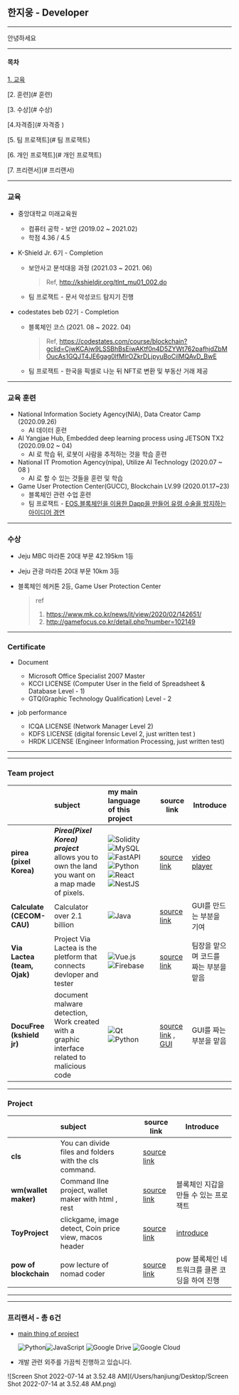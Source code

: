 ## 한지웅 - Developer



***



안녕하세요 



---

#### 목차



[1. 교육](#교육 )

[2. 훈련](# 훈련)

[3. 수상](# 수상)

[4.자격증](# 자격증 )

[5. 팀 프로잭트](# 팀 프로잭트)

[6. 개인 프로잭트](# 개인 프로잭트)

[7. 프리랜서](# 프리랜서)



***



### 교육



- 중앙대학교 미래교육원 

  - 컴퓨터 공학 - 보안 (2019.02 ~ 2021.02)
  - 학점 4.36 / 4.5

  

- K-Shield Jr. 6기 - Completion

  - 보안사고 분석대응 과정  (2021.03 ~ 2021. 06)

    >  Ref, http://kshieldjr.org/tlnt_mu01_002.do

  - 팀 프로잭트 - 문서 악성코드 탐지기 진행

    

- codestates beb 02기 - Completion

  - 블록체인 코스 (2021. 08 ~ 2022. 04)

    > Ref, https://codestates.com/course/blockchain?gclid=CjwKCAjw9LSSBhBsEiwAKtf0n4D5ZYWt762pafhjdZbMOucAs1GQJT4JE6gag0lfMIrOZkrDLjpyuBoCiIMQAvD_BwE

  - 팀 프로잭트 - 한국을 픽셀로 나눈 뒤 NFT로 변환 및 부동산 거래 제공

---



### 교육 훈련



- National Information Society Agency(NIA), Data Creator Camp (2020.09.26)
  - AI 데이터 훈련 
- AI Yangjae Hub, Embedded deep learning process using JETSON TX2 (2020.09.02 ~ 04)
  - AI 로 학습 뒤, 로봇이 사람을 추적하는 것을 학습 훈련 
- National IT Promotion Agency(nipa), Utilize AI Technology (2020.07 ~ 08 )
  - AI 로 할 수 있는 것들을 훈련 및 학습
- Game User Protection Center(GUCC), Blockchain LV.99 (2020.01.17~23)
  - 블록체인 관련 수업 훈련
  -  팀 프로잭트 - [EOS.블록체인을 이용한 Dapp을 만들어 유령 수술을 방지하는 아이디어 경연](https://www.mk.co.kr/news/it/view/2020/02/142651/)






***



### 수상

- Jeju MBC 마라톤 20대 부문  42.195km 1등

- Jeju 관광 마라톤 20대 부문 10km 3등

- 블록체인 헤커톤 2등, Game User Protection Center

  >  ref
  >
  >  1. https://www.mk.co.kr/news/it/view/2020/02/142651/
  >  2. http://gamefocus.co.kr/detail.php?number=102149



***



### Certificate

- Document	
  - Microsoft Office Specialist 2007 Master
  - KCCI LICENSE (Computer User in the field of Spreadsheet & Database Level - 1)
  - GTQ(Graphic Technology Qualification)  Level - 2

- job performance
  - ICQA LICENSE (Network Manager Level 2)
  - KDFS LICENSE (digital forensic Level 2, just written test )
  - HRDK LICENSE (Engineer Information Processing, just written test)



***



---





### Team project

|                             | subject                                                      | my main language of this project                             |      | source link                                                  | Introduce                                                    |
| --------------------------- | :----------------------------------------------------------- | :----------------------------------------------------------- | ---- | ------------------------------------------------------------ | ------------------------------------------------------------ |
| **pirea (pixel Korea)**     | ***Pirea(Pixel Korea) project*** allows you to own the land you want on a map made of pixels. | ![Solidity](https://img.shields.io/badge/Solidity-%23363636.svg?style=for-the-badge&logo=solidity&logoColor=white) ![MySQL](https://img.shields.io/badge/mysql-%2300f.svg?style=for-the-badge&logo=mysql&logoColor=white) ![FastAPI](https://img.shields.io/badge/FastAPI-005571?style=for-the-badge&logo=fastapi)![Python](https://img.shields.io/badge/python-3670A0?style=for-the-badge&logo=python&logoColor=ffdd54)    ![React](https://img.shields.io/badge/react-%2320232a.svg?style=for-the-badge&logo=react&logoColor=%2361DAFB) ![NestJS](https://img.shields.io/badge/nestjs-%23E0234E.svg?style=for-the-badge&logo=nestjs&logoColor=white) |      | [source link](https://github.com/codestates/BEB_02_pirea)    | [video player](https://drive.google.com/file/d/1-8TBhvpNMflwMd7jhKCoID51mSIfuWb9/view?usp=sharing) |
| **Calculate (CECOM-CAU)**   | Calculator over 2.1 billion                                  | ![Java](https://img.shields.io/badge/java-%23ED8B00.svg?style=for-the-badge&logo=java&logoColor=white) |      | [source link](https://github.com/CECOM-CAU/CECOME_CALCULATE.git) | GUI를 만드는 부분을 기여                                     |
| **Via Lactea (team, Ojak)** | Project Via Lactea is the pletform that connects devloper and tester | ![Vue.js](https://img.shields.io/badge/vuejs-%2335495e.svg?style=for-the-badge&logo=vuedotjs&logoColor=%234FC08D) ![Firebase](https://img.shields.io/badge/firebase-%23039BE5.svg?style=for-the-badge&logo=firebase) |      | [source link](https://github.com/toto1444/Project-Via-Lactea) | 팀장을 맡으며 코드를 짜는 부분을 맡음                        |
| **DocuFree (kshield jr)**   | document malware detection,  Work created with a graphic interface related to malicious code | ![Qt](https://img.shields.io/badge/Qt-%23217346.svg?style=for-the-badge&logo=Qt&logoColor=white)   ![Python](https://img.shields.io/badge/python-3670A0?style=for-the-badge&logo=python&logoColor=ffdd54) |      | [source link](https://github.com/toto1444/Project-Via-Lactea) ,   [GUI](https://github.com/tetgo/GUI) | GUI를 짜는 부분을 맡음                                       |





***



### Project



|                       | subject                                                 |      |      | source link                                        | Introduce                                     |
| --------------------- | :------------------------------------------------------ | :--- | ---- | -------------------------------------------------- | --------------------------------------------- |
| **cls**               | You can divide files and folders with the cls command.  |      |      | [source link](https://github.com/cothi/cls)        |                                               |
| **wm(wallet maker)**  | Command lIne project, wallet maker with html , rest     |      |      | [source link](https://github.com/cothi/wm)         | 블록체인 지갑을 만들 수 있는 프로잭트         |
| **ToyProject**        | clickgame, image detect,  Coin price view, macos header |      |      | [source link](https://github.com/cothi/ToyProject) | [introduce](https://wooong.dev/38)            |
| **pow of blockchain** | pow lecture of nomad coder                              |      |      | [source link](https://github.com/cothi/powtest)    | pow 블록체인 네트워크를 클론 코딩을 하여 진행 |



***

---



### 프리랜서 - 총 6건

- [main thing of project](https://soomgo.com/profile#id_profile_review)

  ![Python](https://img.shields.io/badge/python-3670A0?style=for-the-badge&logo=python&logoColor=ffdd54)![JavaScript](https://img.shields.io/badge/javascript-%23323330.svg?style=for-the-badge&logo=javascript&logoColor=%23F7DF1E) ![Google Drive](https://img.shields.io/badge/Google%20Drive-4285F4?style=for-the-badge&logo=googledrive&logoColor=white) ![Google Cloud](https://img.shields.io/badge/GoogleCloud-%234285F4.svg?style=for-the-badge&logo=google-cloud&logoColor=white)

- 개발 관련 외주를 가끔씩 진행하고 있습니다. 

![Screen Shot 2022-07-14 at 3.52.48 AM](/Users/hanjiung/Desktop/Screen Shot 2022-07-14 at 3.52.48 AM.png)
